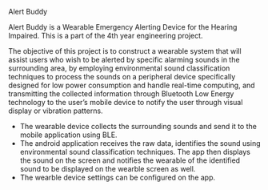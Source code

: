 
Alert Buddy

Alert Buddy is a Wearable Emergency Alerting Device for the Hearing Impaired. This is a part of the 4th year engineering project.

The objective of this project is to construct a wearable system that will assist users who wish to be alerted by specific alarming sounds in the surrounding area, by employing environmental sound classification techniques to process the sounds on a peripheral device specifically designed for low power consumption and handle real-time computing, and transmitting the collected information through Bluetooth Low Energy technology to the user’s mobile device to notify the user through visual display or vibration patterns.

- The wearable device collects the surrounding sounds and send it to the mobile application using BLE.
- The android application receives the raw data, identifies the sound using environmental sound classification techniques. The app then displays the sound on the screen and notifies the wearable of the identified sound to be displayed on the wearble screen as well.
- The wearble device settings can be configured on the app.

	

